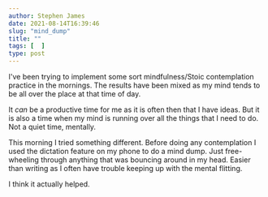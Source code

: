 ```yaml
---
author: Stephen James
date: 2021-08-14T16:39:46
slug: "mind_dump"
title: ""
tags: [  ]
type: post
---
```

I've been trying to implement some sort mindfulness/Stoic contemplation practice in the mornings. The results have been mixed as my mind tends to be all over the place at that time of day. 

It *can* be a productive time for me as it is often then that I have ideas. But it is also a time when my mind is running over all the things that I need to do. Not a quiet time, mentally. 

This morning I tried something different. Before doing any contemplation I used the dictation feature on my phone to do a mind dump. Just free-wheeling through anything that was bouncing around in my head. Easier than writing as I often have trouble keeping up with the mental flitting. 

I think it actually helped. 

